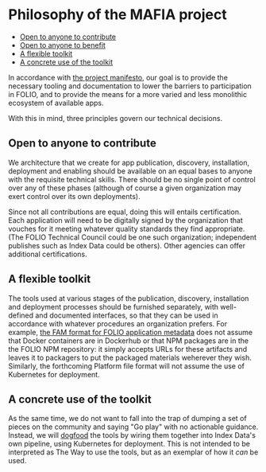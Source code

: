 # Philosophy of the MAFIA project

<!-- md2toc -l 2 philosophy.md -->
* [Open to anyone to contribute](#open-to-anyone-to-contribute)
* [Open to anyone to benefit](#open-to-anyone-to-benefit)
* [A flexible toolkit](#a-flexible-toolkit)
* [A concrete use of the toolkit](#a-concrete-use-of-the-toolkit)


In accordance with [the project manifesto](../README.md#manifesto), our goal is to provide the necessary tooling and documentation to lower the barriers to participation in FOLIO, and to provide the means for a more varied and less monolithic ecosystem of available apps.

With this in mind, three principles govern our technical decisions.


## Open to anyone to contribute

We architecture that we create for app publication, discovery, installation, deployment and enabling should be available on an equal bases to anyone with the requisite technical skills. There should be no single point of control over any of these phases (although of course a given organization may exert control over its own deployments).

Since not all contributions are equal, doing this will entails certification. Each application will need to be digitally signed by the organization that vouches for it meeting whatever quality standards they find appropriate. (The FOLIO Technical Council could be one such organization; independent publishes such as Index Data could be others). Other agencies can offer additional certifications.


## A flexible toolkit

The tools used at various stages of the publication, discovery, installation and deployment processes should be furnished separately, with well-defined and documented interfaces, so that they can be used in accordance with whatever procedures an organization prefers. For example, [the FAM format for FOLIO application metadata](folio-app-metadata.md) does not assume that Docker containers are in Dockerhub or that NPM packages are in the the FOLIO NPM repository: it simply accepts URLs for these artifacts and leaves it to packagers to put the packaged materials weherever they wish. Similarly, the forthcoming Platform file format will not assume the use of Kubernetes for deployment.


## A concrete use of the toolkit

As the same time, we do not want to fall into the trap of dumping a set of pieces on the community and saying "Go play" with no actionable guidance. Instead, we will [dogfood](https://en.wikipedia.org/wiki/Eating_your_own_dog_food) the tools by wiring them together into Index Data's own pipeline, using Kubernetes for deployment. This is not intended to be interpreted as The Way to use the tools, but as an exemplar of how it _can_ be used.



